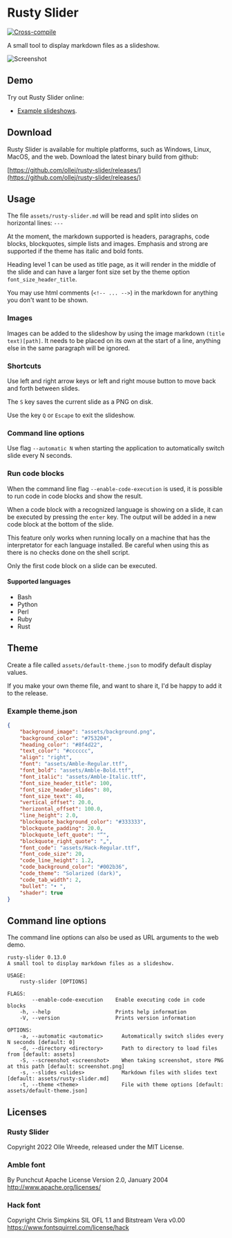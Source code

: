 # Rusty Slider
[![Cross-compile](https://github.com/ollej/rusty-slider/actions/workflows/rust.yml/badge.svg?branch=main)](https://github.com/ollej/rusty-slider/actions/workflows/rust.yml)

A small tool to display markdown files as a slideshow.

![Screenshot](https://ollej.github.io/rusty-slider/assets/screenshot.png)

## Demo

Try out Rusty Slider online:

* [Example slideshows](https://ollej.github.io/rusty-slider/demo/example-slideshows.html).

## Download

Rusty Slider is available for multiple platforms, such as Windows, 
Linux, MacOS, and the web. Download the latest binary build from github:

[https://github.com/ollej/rusty-slider/releases/](https://github.com/ollej/rusty-slider/releases/)

## Usage

The file `assets/rusty-slider.md` will be read and split into slides on
horizontal lines: `---`

At the moment, the markdown supported is headers, paragraphs, code blocks,
blockquotes, simple lists and images. Emphasis and strong are supported if the
theme has italic and bold fonts.

Heading level 1 can be used as title page, as it will render in the
middle of the slide and can have a larger font size set by the theme
option `font_size_header_title`.

You may use html comments (`<!-- ... -->`) in the markdown for anything you
don't want to be shown.

### Images

Images can be added to the slideshow by using the image markdown
`(title text)[path]`. It needs to be placed on its own at the start of a line,
anything else in the same paragraph will be ignored.


### Shortcuts

Use left and right arrow keys or left and right mouse button to move
back and forth between slides.

The `S` key saves the current slide as a PNG on disk.

Use the key `Q` or `Escape` to exit the slideshow.

### Command line options

Use flag `--automatic N` when starting the application to automatically switch
slide every N seconds.

### Run code blocks

When the command line flag `--enable-code-execution` is used, it is possible
to run code in code blocks and show the result.

When a code block with a recognized language is showing on a slide, it can be
executed by pressing the `enter` key. The output will be added in a new code
block at the bottom of the slide.

This feature only works when running locally on a machine that has the
interpretator for each language installed. Be careful when using this as
there is no checks done on the shell script.

Only the first code block on a slide can be executed.

#### Supported languages

* Bash
* Python
* Perl
* Ruby
* Rust

## Theme

Create a file called `assets/default-theme.json` to modify default display values.

If you make your own theme file, and want to share it, I'd be happy
to add it to the release.

### Example theme.json

```json
{
    "background_image": "assets/background.png",
    "background_color": "#753204",
    "heading_color": "#8f4d22",
    "text_color": "#cccccc",
    "align": "right",
    "font": "assets/Amble-Regular.ttf",
    "font_bold": "assets/Amble-Bold.ttf",
    "font_italic": "assets/Amble-Italic.ttf",
    "font_size_header_title": 100,
    "font_size_header_slides": 80,
    "font_size_text": 40,
    "vertical_offset": 20.0,
    "horizontal_offset": 100.0,
    "line_height": 2.0,
    "blockquote_background_color": "#333333",
    "blockquote_padding": 20.0,
    "blockquote_left_quote": "“",
    "blockquote_right_quote": "„",
    "font_code": "assets/Hack-Regular.ttf",
    "font_code_size": 20,
    "code_line_height": 1.2,
    "code_background_color": "#002b36",
    "code_theme": "Solarized (dark)",
    "code_tab_width": 2,
    "bullet": "• ",
    "shader": true
}
```

## Command line options

The command line options can also be used as URL arguments to the
web demo.

```
rusty-slider 0.13.0
A small tool to display markdown files as a slideshow.

USAGE:
    rusty-slider [OPTIONS]

FLAGS:
        --enable-code-execution    Enable executing code in code blocks
    -h, --help                     Prints help information
    -V, --version                  Prints version information

OPTIONS:
    -a, --automatic <automatic>      Automatically switch slides every N seconds [default: 0]
    -d, --directory <directory>      Path to directory to load files from [default: assets]
    -S, --screenshot <screenshot>    When taking screenshot, store PNG at this path [default: screenshot.png]
    -s, --slides <slides>            Markdown files with slides text [default: assets/rusty-slider.md]
    -t, --theme <theme>              File with theme options [default: assets/default-theme.json]
```

## Licenses

### Rusty Slider

Copyright 2022 Olle Wreede, released under the MIT License.

### Amble font

By Punchcut
Apache License
Version 2.0, January 2004
http://www.apache.org/licenses/

### Hack font

Copyright Chris Simpkins
SIL OFL 1.1 and Bitstream Vera v0.00
https://www.fontsquirrel.com/license/hack


